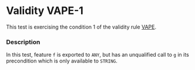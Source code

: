 # Validity VAPE-1

This test is exercising the condition 1 of the validity rule [VAPE](..).

### Description

In this test, feature `f` is exported to `ANY`, but has an unqualified call to `g` in its precondition which is only available to `STRING`.


